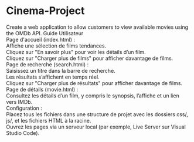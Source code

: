 # Cinema-Project
Create a web application to allow customers to view available movies using the OMDb API.
Guide Utilisateur  
Page d'accueil (index.html) :  
Affiche une sélection de films tendances.  
Cliquez sur "En savoir plus" pour voir les détails d’un film.  
Cliquez sur "Charger plus de films" pour afficher davantage de films.  
Page de recherche (search.html) :  
Saisissez un titre dans la barre de recherche.  
Les résultats s’affichent en temps réel.  
Cliquez sur "Charger plus de résultats" pour afficher davantage de films.  
Page de détails (movie.html) :  
Consultez les détails d’un film, y compris le synopsis, l’affiche et un lien vers IMDb.  
Configuration :  
Placez tous les fichiers dans une structure de projet avec les dossiers css/, js/, et les fichiers HTML à la racine.  
Ouvrez les pages via un serveur local (par exemple, Live Server sur Visual Studio Code).

